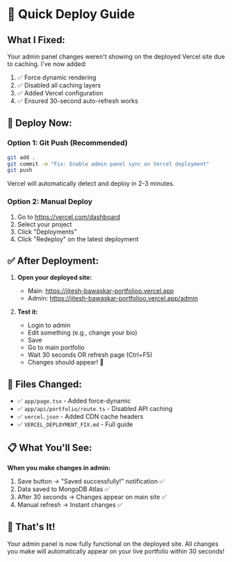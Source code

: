 # 🚀 Quick Deploy Guide

## What I Fixed:
Your admin panel changes weren't showing on the deployed Vercel site due to caching. I've now added:

1. ✅ Force dynamic rendering
2. ✅ Disabled all caching layers
3. ✅ Added Vercel configuration
4. ✅ Ensured 30-second auto-refresh works

## 🎯 Deploy Now:

### Option 1: Git Push (Recommended)
```bash
git add .
git commit -m "Fix: Enable admin panel sync on Vercel deployment"
git push
```

Vercel will automatically detect and deploy in 2-3 minutes.

### Option 2: Manual Deploy
1. Go to https://vercel.com/dashboard
2. Select your project
3. Click "Deployments"
4. Click "Redeploy" on the latest deployment

## ✅ After Deployment:

1. **Open your deployed site:**
   - Main: https://jitesh-bawaskar-portfolioo.vercel.app
   - Admin: https://jitesh-bawaskar-portfolioo.vercel.app/admin

2. **Test it:**
   - Login to admin
   - Edit something (e.g., change your bio)
   - Save
   - Go to main portfolio
   - Wait 30 seconds OR refresh page (Ctrl+F5)
   - Changes should appear! 🎉

## 🔧 Files Changed:
- ✅ `app/page.tsx` - Added force-dynamic
- ✅ `app/api/portfolio/route.ts` - Disabled API caching
- ✅ `vercel.json` - Added CDN cache headers
- ✅ `VERCEL_DEPLOYMENT_FIX.md` - Full guide

## 📋 What You'll See:

**When you make changes in admin:**
1. Save button → "Saved successfully!" notification ✅
2. Data saved to MongoDB Atlas ✅
3. After 30 seconds → Changes appear on main site ✅
4. Manual refresh → Instant changes ✅

## 🎊 That's It!

Your admin panel is now fully functional on the deployed site. All changes you make will automatically appear on your live portfolio within 30 seconds!

